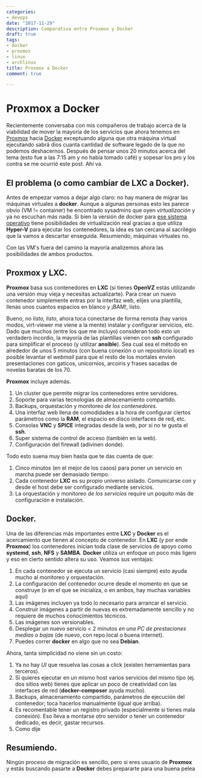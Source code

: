 ```yaml
---
categories:
- devops
date: "2017-11-29"
description: Comparativa entre Proxmox y Docker
draft: true
tags:
- docker
- proxmox
- linux
- archlinux
title: Proxmox a Docker
comment: true

---
```


# Proxmox a Docker

Recientemente conversaba con mis compañeros de trabajo acerca de la viabilidad
de mover la mayoría de los servicios que ahora tenemos en
[Proxmox](http://www.proxmox.com ) hacia [Docker](http://docker.com) exceptuando
alguna que otra máquina virtual ejecutando sabrá dios cuanta cantidad de
software legado de la que no podemos deshacernos. Después de pensar
unos 20 minutos acerca del tema (esto fue a las 7:15 am y no había tomado café)
y sopesar los pro y los contra se me ocurrió este post. Ahí va.

## El problema (o como cambiar de LXC a Docker).

Antes de empezar vamos a dejar algo claro: no hay manera de migrar las máquinas
virtuales a **docker**. Aunque a algunas personas esto les parece obvio (VM !=
container) he encontrado sysadmins que oyen *virtualización* y ya no escuchan
más nada. Si bien la versión de docker para [ese sistema
operativo](http://www.microsoft.com) tiene posibilidades de virtualización real
gracias a que utiliza **Hyper-V** para ejecutar los contenedores, la idea es tan
cercana al sacrilégio que la vamos a descartar enseguida. Resumiendo, máquinas
virtuales no.

Con las VM's fuera del camino la mayoría analizemos ahora las posibilidades de ambos productos.

## Proxmox y LXC.

**Proxmox** basa sus contenedores en **LXC** (si tienes **OpenVZ** estás utilizando
una versión muy vieja y necesitas actualizarte). Para crear un nuevo contenedor
simplemente entras por la interfaz web, elijes una plantilla, llenas unos
cuantos espacios en blanco y ¡BAM!, listo.

Bueno, no *listo, listo*, ahora toca conectarse de forma remota (hay varios modos,
virt-viewer me viene a la mente) instalar y configurar servicios, etc. Dado que
muchos (entre los que me incluyo) consideran todo esto un verdadero incordio, la
mayoría de las plantillas vienen con **ssh** configurado para simplificar el
proceso (y utilizar **ansible**). Sea cual sea el método en alrededor de unos 5
minutos (con buena conexión o un repositorio local) es posible levantar el
*webmail* para que el resto de los mortales envíen presentaciones con gaticos,
unicornios, arcoiris y frases sacadas de novelas baratas de los 70.

**Proxmox** incluye además.

1. Un cluster que permite migrar los contenedores entre servidores.
2. Soporte para varias tecnologias de almacenamiento compartido.
3. Backups, orquestación y monitoreo *de los contenedores*.
4. Una interfaz web llena de comodidades a la hora de configurar ciertos
   parámetros como la **RAM**, el espacio en disco interfaces de red, etc.
5. Consolas **VNC** y **SPICE** integradas desde la web, por si no te gusta el
   **ssh**.
6. Super sistema de control de acceso (también en la web).
7. Configuración del firewall (adivinen donde).

Todo esto suena muy bien hasta que te das cuenta de que:

1. Cinco minutos (en el mejor de los casos) para poner un servicio en marcha
   puede ser demasiado tiempo.
2. Cada contenedor **LXC** es su propio universo aislado. Comunicarse con y desde
   el host debe ser configurado mediante servicios.
3. La orquestación y monitoreo *de los servicios* require un poquito más de
   configuración e instalación.


## Docker.

Una de las diferencias más importantes entre **LXC** y **Docker** es el acercamiento
que tienen al concepto de contenedor. En **LXC** (y por ende **Proxmox**) los
contenedores inician toda clase de servicios de apoyo como **systemd**, **ssh**,
**NFS** y **SAMBA**. **Docker** utiliza un enfoque un poco más ligero y eso en cierto
sentido altera su uso. Veamos sus ventajas:

1. En cada contenedor se ejecuta un servicio (casi siempre) esto ayuda mucho al
   monitoreo y orquestación.
2. La configuración del contenedor ocurre desde el momento en que se construye
   (o en el que se inicializa, o en ambos, hay muchas variables aquí)
3. Las imágenes incluyen ya todo lo necesario para arrancar el servicio.
4. Construir imágenes a partir de nuevas es extremadamente sencillo y no
   requiere de muchos conocimientos técnicos.
5. Las imágenes son versionables.
6. Desplegar un nuevo servicio < 2 minutos *en una PC de prestaciones medias o
   bajas* (de nuevo, con repo local o buena internet).
7. Puedes correr **docker** en algo que no sea **Debian**.

Ahora, tanta simplicidad no viene sin un costo:

1. Ya no hay *UI* que resuelva las cosas a click (existen herramientas para terceros).
2. Si quieres ejecutar en un mismo host varios servicios del mismo tipo (ej. dos
   sitios web) tienes que aplicar un poco de creatividad con las interfaces de
   red (**docker-composer** ayuda mucho).
3. Backups, almacenamiento compartido, parámetros de ejecución del contenedor;
   toca hacerlos manualmente (igual que arriba).
4. Es recomentable tener un registro privado (especialmente si tienes mala
   conexión). Eso lleva a montarse otro servidor o tener un contenedor dedicado,
   es decir, gastar recursos.
5. Como dije

## Resumiendo.

Ningún proceso de migración es sencillo, pero si eres usuario de **Proxmox** y
estás buscando pasarte a **Docker** debes prepararte para una buena pelea
